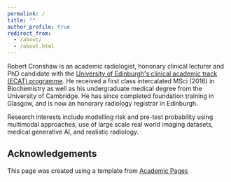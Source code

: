 ```yaml
---
permalink: /
title: ""
author_profile: true
redirect_from: 
  - /about/
  - /about.html
---
```


Robert Cronshaw is an academic radiologist, hononary clinical lecturer and PhD candidate with the [University of Edinburgh's clinical academic track (ECAT) programme](https://medicine-vet-medicine.ed.ac.uk/our-research/cmvm-research-support/translation-commercialisation/edinburgh-clinical-academic-track/ecat-i). He received a first class intercalated MSci (2016) in Biochemistry as well as his undergraduate medical degree from the University of Cambridge. He has since completed foundation training in Glasgow, and is now an honorary radiology registrar in Edinburgh. 

Research interests include modelling risk and pre-test probability using multimodal approaches, use of large scale real world imaging datasets, medical generative AI, and realistic radiology.  



Acknowledgements
------
This page was created using a template from [Academic Pages](https://academicpages.github.io/)

